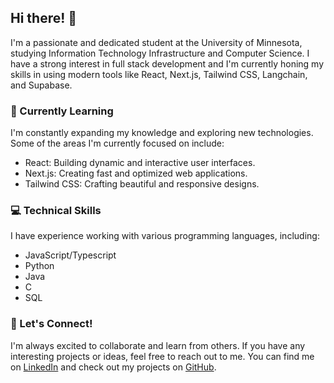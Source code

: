 ## Hi there! 👋

I'm a passionate and dedicated student at the University of Minnesota, studying Information Technology Infrastructure and Computer Science. I have a strong interest in full stack development and I'm currently honing my skills in using modern tools like React, Next.js, Tailwind CSS, Langchain, and Supabase.

### 🌱 Currently Learning
I'm constantly expanding my knowledge and exploring new technologies. Some of the areas I'm currently focused on include:

- React: Building dynamic and interactive user interfaces.
- Next.js: Creating fast and optimized web applications.
- Tailwind CSS: Crafting beautiful and responsive designs.

### 💻 Technical Skills
I have experience working with various programming languages, including:

- JavaScript/Typescript
- Python
- Java
- C
- SQL

### 🤝 Let's Connect!
I'm always excited to collaborate and learn from others. If you have any interesting projects or ideas, feel free to reach out to me. You can find me on [LinkedIn](www.linkedin.com/in/alex-vongseng) and check out my projects on [GitHub](https://github.com/alex-von).
